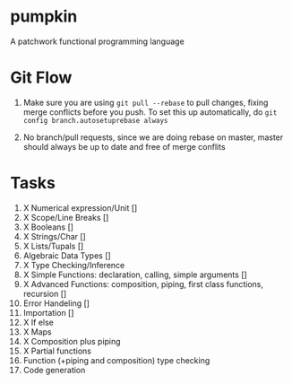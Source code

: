 pumpkin
=======

A patchwork functional programming language

Git Flow
======
1) Make sure you are using `git pull --rebase` to pull changes, fixing merge
conflicts before you push. To set this up automatically, do ```git config
branch.autosetuprebase always```

2) No branch/pull requests, since we are doing rebase on master, master should
always be up to date and free of merge conflits

Tasks
======

1. X Numerical expression/Unit []
2. X Scope/Line Breaks []
3. X Booleans []
4. X Strings/Char []
5. X Lists/Tupals []
6. Algebraic Data Types []
7. X Type Checking/Inference
8. X Simple Functions: declaration, calling, simple arguments []
9. X Advanced Functions: composition, piping, first class functions, recursion []
10. Error Handeling []
11. Importation []
12. X If else
13. X Maps
14. X Composition plus piping
15. X Partial functions
16. Function (+piping and composition) type checking
17. Code generation